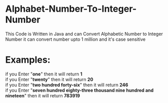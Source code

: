 # Alphabet-Number-To-Integer-Number

This Code is Written in Java and can Convert Alphabetic Number to Integer Number 
it can convert number upto 1 million
and it's case sensitive

# Examples:

if you Enter "**one**" then it will return **1**\
if you Enter "**twenty**" then it will return **20**\
if you Enter "**two hundred forty-six**" then it will return **246**\
if you Enter "**seven hundred eighty-three thousand nine hundred and nineteen**" then it will return **783919**
